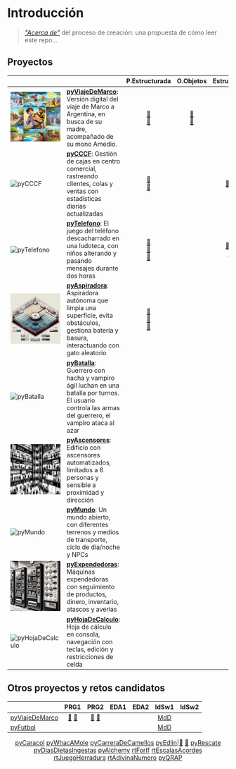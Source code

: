 # Introducción

> [*"Acerca de"*](https://github.com/puntoReflex/.github/blob/main/procesoDeCreacion.md) del proceso de creación: una propuesta de cómo leer este repo...

## Proyectos

<div align=center>

|||P.Estructurada|O.Objetos|Estructuras|Algoritmos|Diseño||
|-|-|:-:|:-:|:-:|:-:|:-:|:-:|
|![pyMarco](https://raw.githubusercontent.com/puntoReflex/.github/main/images/viajeMarco.png)                       |**[pyViajeDeMarco](/retos&proyectos/viajeMarco/README.md):** Versión digital del viaje de Marco a Argentina, en busca de su madre, acompañado de su mono Amedio.                                       |[📜](https://github.com/puntoReflex/.github/blob/viajeMarco/prg1/desarrollo/retos%26proyectos/viajeMarco/src/vPRG1/Marco.java)<br>[🐾](https://github.com/puntoReflex/.github/commits/viajeMarco/prg1/desarrollo/retos%26proyectos/viajeMarco/src/vPRG1/Marco.java)                                                                        |[📜](https://github.com/mmasias/ViajeMarco/tree/main/src)<br>[🐾](https://github.com/mmasias/ViajeMarco/commits/main/src)  |                                                                                                                                                                                                                                                                                                                                       |[🤔](https://github.com/puntoReflex/.github/blob/viajeMarco/EDA2/BigO/retos%26proyectos/viajeMarco/src/vEDA2/README.md)|[📝](https://github.com/puntoReflex/.github/blob/viajeMarco/IdSw1/ModeloDelDominio/retos%26proyectos/viajeMarco/docs/domainModel/README.md)
|![pyCCCF](https://raw.githubusercontent.com/puntoReflex/pyCCCF/main/imagenes/shoppingCF.png)                       |**[pyCCCF](https://github.com/puntoReflex/pyCCCF)**: Gestión de cajas en centro comercial, rastreando clientes, colas y ventas con estadísticas diarias actualizadas                                   |[📜](https://github.com/puntoReflex/pyCCCF/blob/main/src/vPRG1/CCCF.java)<br>[🐾](https://github.com/puntoReflex/pyCCCF/commits/main/src/vPRG1/CCCF.java)                                                                                                                                                                                  |                                                                                                                           |[📝](https://github.com/puntoReflex/pyCCCF/blob/main/src/v000/README.md) [📜](https://github.com/puntoReflex/pyCCCF/tree/main/src/v000)                                                                                                                                                                                                |[🤔](https://github.com/puntoReflex/pyCCCF/blob/EDA2/src/vEDA2/README.md)|[📝](https://github.com/puntoReflex/pyCCCF/blob/main/mdd.md)
|![pyTelefono](https://raw.githubusercontent.com/puntoReflex/pyTelefonoDescacharrado/main/images/comicPhone.png)    |**[pyTelefono](https://github.com/puntoReflex/pyTelefonoDescacharrado)**: El juego del teléfono descacharrado en una ludoteca, con niños alterando y pasando mensajes durante dos horas                |[📝](https://github.com/puntoReflex/pyTelefonoDescacharrado/blob/main/src/vPRG1/README.md)<br>[📜](https://github.com/puntoReflex/pyTelefonoDescacharrado/blob/main/src/vPRG1/ChineseWhispers.java)<br>[🐾](https://github.com/puntoReflex/pyTelefonoDescacharrado/commits/seguimiento-desarrollo-vPRG1/src/vPRG1/ChineseWhispers.java)    |                                                                                                                           |[📝](https://github.com/puntoReflex/pyTelefonoDescacharrado/blob/seguimiento-desarrollo-v000/src/v000/README.md) [📜](https://github.com/puntoReflex/pyTelefonoDescacharrado/tree/seguimiento-desarrollo-v000/src/v000)<br>[🐾](https://github.com/puntoReflex/pyTelefonoDescacharrado/commits/seguimiento-desarrollo-v000/src/v000)   |
|![pyAspiradora](https://raw.githubusercontent.com/puntoReflex/pyAspiradora/main/images/rectangularRoom.png)        |**[pyAspiradora](https://github.com/puntoReflex/pyAspiradora)**: Aspiradora autónoma que limpia una superficie, evita obstáculos, gestiona batería y basura, interactuando con gato aleatorio          |[📝](https://github.com/puntoReflex/pyAspiradora/blob/vPRG1/src/vPRG1/README.md)<br>[📜](https://github.com/puntoReflex/pyAspiradora/blob/vPRG1/src/vPRG1/Vacuum.java)<br>[🐾](https://github.com/puntoReflex/pyAspiradora/commits/vPRG1/src/vPRG1/Vacuum.java)|||[🤔](https://github.com/puntoReflex/pyAspiradora/blob/vEDA2/src/vEDA2/README.md)
|![pyBatalla](https://raw.githubusercontent.com/puntoReflex/pyBatalla/main/imagenes/charcoal-drawing.png)           |**[pyBatalla](https://github.com/puntoReflex/pyBatalla)**: Guerrero con hacha y vampiro ágil luchan en una batalla por turnos. El usuario controla las armas del guerrero, el vampiro ataca al azar    |
|![pyAscensores](https://raw.githubusercontent.com/puntoReflex/pyAscensores/main/images/pyAscensores.png)           |**[pyAscensores](https://github.com/puntoReflex/pyAscensores)**: Edificio con ascensores automatizados, limitados a 6 personas y sensible a proximidad y dirección                                     |
|![pyMundo](https://raw.githubusercontent.com/puntoReflex/pyMundo/main/images/pyMundo.png)                          |**[pyMundo](https://github.com/puntoReflex/pyMundo)**: Un mundo abierto, con diferentes terrenos y medios de transporte, ciclo de día/noche y NPCs                                                     |
|![pyExpendedoras](https://raw.githubusercontent.com/puntoReflex/pyExpendedoras/main/images/pyExpendedoras.png)     |**[pyExpendedoras](https://github.com/puntoReflex/pyExpendedoras)**: Máquinas expendedoras con seguimiento de productos, dinero, inventario, atascos y averías                                         |
|![pyHojaDeCalculo](https://raw.githubusercontent.com/puntoReflex/pyHojaDeCalculo/main/images/pyHojaDeCalculo.png)  |**[pyHojaDeCalculo](https://github.com/puntoReflex/pyHojaDeCalculo)**: Hoja de cálculo en consola, navegación con teclas, edición y restricciones de celda                                             |

</div>

## Otros proyectos y retos candidatos

<div align=center>

||PRG1|PRG2|EDA1|EDA2|IdSw1|IdSw2
|-|:-:|:-:|:-:|:-:|:-:|:-:|
[pyViajeDeMarco](/retos&proyectos/viajeMarco/README.md)|[📜](https://github.com/puntoReflex/.github/blob/viajeMarco/prg1/desarrollo/retos%26proyectos/viajeMarco/src/vPRG1/Marco.java) [🐾](https://github.com/puntoReflex/.github/commits/viajeMarco/prg1/desarrollo/retos%26proyectos/viajeMarco/src/vPRG1/Marco.java)|[📜](https://github.com/mmasias/ViajeMarco/tree/main/src) [🐾](https://github.com/mmasias/ViajeMarco/commits/main/src)|||[MdD](https://github.com/puntoReflex/.github/blob/viajeMarco/IdSw1/ModeloDelDominio/retos%26proyectos/viajeMarco/docs/domainModel/README.md)
[pyFutbol](/retos&proyectos/futbol/README.md)|||||[MdD](https://github.com/puntoReflex/.github/blob/futbol/IdSw1/ModeloDelDominio/retos%26proyectos/futbol/docs/domainModel/README.md)|
[pyCaracol](/retos&proyectos/unCaracol.md)
[pyWhacAMole](/retos&proyectos/whacAMole.md)
[pyCarreraDeCamellos](/retos&proyectos/carreraCamellos.md)
[pyEdlin](/retos&proyectos/edlin/README.md)|[📜](https://github.com/puntoReflex/.github/blob/edlin/prg1/desarrollo/retos%26proyectos/edlin/src/vPRG1/Edlin.java) [🐾](https://github.com/puntoReflex/.github/commits/edlin/prg1/desarrollo/retos%26proyectos/edlin/src/vPRG1/Edlin.java)
[pyRescate](/retos&proyectos/rescate/README.md)
[pyDiasDietasIngestas](https://github.com/puntoReflex/pyDiaDietaIngesta)
[pyAlchemy](/retos&proyectos/alchemy.md)
[rtForIf](/retos&proyectos/forIf.md)
[rtEscalasAcordes](/retos&proyectos/escalasAcordes.md)
[rtJuegoHerradura](/retos&proyectos/juegoHerradura.md)
[rtAdivinaNumero](/retos&proyectos/adivinaNumero.md)
[pyQRAP](/retos&proyectos/qrap.md)

</div>
